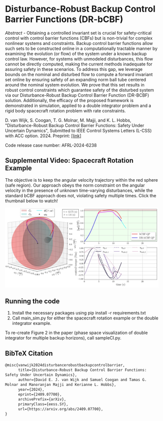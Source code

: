 # Disturbance-Robust Backup Control Barrier Functions (DR-bCBF)

_Abstract_ - Obtaining a controlled invariant set is crucial for safety-critical control with control barrier functions (CBFs) but is non-trivial for complex nonlinear systems and constraints. Backup control barrier functions allow such sets to be constructed online in a computationally tractable manner by examining the evolution (or flow) of the system under a known backup control law. However, for systems with unmodeled disturbances, this flow cannot be directly computed, making the current methods inadequate for assuring safety in these scenarios. To address this gap, we leverage bounds on the nominal and disturbed flow to compute a forward invariant set online by ensuring safety of an expanding norm ball tube centered around the nominal system evolution. We prove that this set results in robust control constraints which guarantee safety of the disturbed system via our Disturbance-Robust Backup Control Barrier Function (DR-BCBF) solution. Additionally, the efficacy of the proposed framework is demonstrated in simulation, applied to a double integrator problem and a rigid body spacecraft rotation problem with rate constraints.

D. van Wijk, S. Coogan, T. G. Molnar, M. Majji, and K. L. Hobbs, "Disturbance-Robust Backup Control Barrier Functions: Safety Under Uncertain Dynamics", Submitted to IEEE Control Systems Letters (L-CSS) with ACC option. 2024. Preprint: [[link]](https://arxiv.org/abs/2409.07700#)

Code release case number: AFRL-2024-6238

## Supplemental Video: Spacecraft Rotation Example
The objective is to keep the angular velocity trajectory within the red sphere (safe region). Our approach obeys the norm constraint on the angular velocity in the presence of unknown time-varying disturbances, while the standard bCBF approach does not, violating safety multiple times. Click the thumbnail below to watch!

[![Spacecraft Rotation Supplemental Video](https://github.com/davidvwijk/DR-bCBF/blob/main/thumbnail_cropped.jpg)](https://www.youtube.com/watch?v=kJRBKPcA4dk)

## Running the code

1. Install the necessary packages using pip install -r requirements.txt
2. Call main_sim.py for either the spacecraft rotation example or the double integrator example.

To re-create Figure 2 in the paper (phase space visualization of double integrator for multiple backup horizons), call sampleCI.py.

## BibTeX Citation

```
@misc{vanwijk2024disturbancerobustbackupcontrolbarrier,
      title={Disturbance-Robust Backup Control Barrier Functions: Safety Under Uncertain Dynamics}, 
      author={David E. J. van Wijk and Samuel Coogan and Tamas G. Molnar and Manoranjan Majji and Kerianne L. Hobbs},
      year={2024},
      eprint={2409.07700},
      archivePrefix={arXiv},
      primaryClass={eess.SY},
      url={https://arxiv.org/abs/2409.07700}, 
}
```
